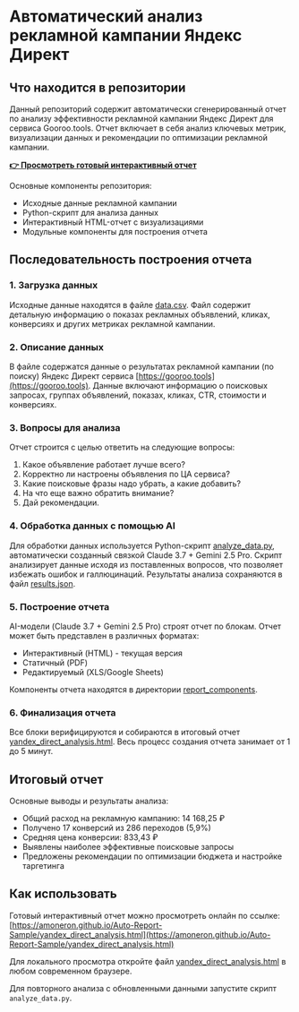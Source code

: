 # Автоматический анализ рекламной кампании Яндекс Директ

## Что находится в репозитории

Данный репозиторий содержит автоматически сгенерированный отчет по анализу эффективности рекламной кампании Яндекс Директ для сервиса Gooroo.tools. Отчет включает в себя анализ ключевых метрик, визуализации данных и рекомендации по оптимизации рекламной кампании.

**[👉 Просмотреть готовый интерактивный отчет](https://amoneron.github.io/Auto-Report-Sample/yandex_direct_analysis.html)**

Основные компоненты репозитория:
- Исходные данные рекламной кампании
- Python-скрипт для анализа данных
- Интерактивный HTML-отчет с визуализациями
- Модульные компоненты для построения отчета

## Последовательность построения отчета

### 1. Загрузка данных

Исходные данные находятся в файле [data.csv](data.csv). Файл содержит детальную информацию о показах рекламных объявлений, кликах, конверсиях и других метриках рекламной кампании.

### 2. Описание данных

В файле содержатся данные о результатах рекламной кампании (по поиску) Яндекс Директ сервиса [https://gooroo.tools](https://gooroo.tools). Данные включают информацию о поисковых запросах, группах объявлений, показах, кликах, CTR, стоимости и конверсиях.

### 3. Вопросы для анализа

Отчет строится с целью ответить на следующие вопросы:

1. Какое объявление работает лучше всего?
2. Корректно ли настроены объявления по ЦА сервиса? 
3. Какие поисковые фразы надо убрать, а какие добавить?
4. На что еще важно обратить внимание?
5. Дай рекомендации.

### 4. Обработка данных с помощью AI

Для обработки данных используется Python-скрипт [analyze_data.py](analyze_data.py), автоматически созданный связкой Claude 3.7 + Gemini 2.5 Pro. Скрипт анализирует данные исходя из поставленных вопросов, что позволяет избежать ошибок и галлюцинаций. Результаты анализа сохраняются в файл [results.json](results.json).

### 5. Построение отчета

AI-модели (Claude 3.7 + Gemini 2.5 Pro) строят отчет по блокам. Отчет может быть представлен в различных форматах:
- Интерактивный (HTML) - текущая версия
- Статичный (PDF)
- Редактируемый (XLS/Google Sheets)

Компоненты отчета находятся в директории [report_components](report_components/).

### 6. Финализация отчета

Все блоки верифицируются и собираются в итоговый отчет [yandex_direct_analysis.html](yandex_direct_analysis.html). Весь процесс создания отчета занимает от 1 до 5 минут.

## Итоговый отчет

Основные выводы и результаты анализа:
- Общий расход на рекламную кампанию: 14 168,25 ₽
- Получено 17 конверсий из 286 переходов (5,9%)
- Средняя цена конверсии: 833,43 ₽
- Выявлены наиболее эффективные поисковые запросы
- Предложены рекомендации по оптимизации бюджета и настройке таргетинга

## Как использовать

Готовый интерактивный отчет можно просмотреть онлайн по ссылке: [https://amoneron.github.io/Auto-Report-Sample/yandex_direct_analysis.html](https://amoneron.github.io/Auto-Report-Sample/yandex_direct_analysis.html)

Для локального просмотра откройте файл [yandex_direct_analysis.html](yandex_direct_analysis.html) в любом современном браузере. 

Для повторного анализа с обновленными данными запустите скрипт `analyze_data.py`.